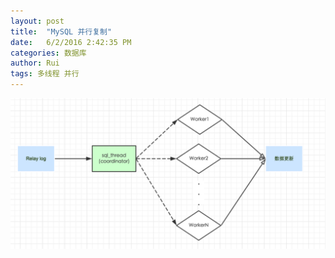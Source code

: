 ```yaml
---
layout: post
title:  "MySQL 并行复制"
date:   6/2/2016 2:42:35 PM 
categories: 数据库
author: Rui
tags: 多线程 并行
---
```


![并行复制](/image/parallel.png)

